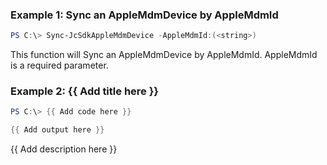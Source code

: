 ### Example 1: Sync an AppleMdmDevice by AppleMdmId
```powershell
PS C:\> Sync-JcSdkAppleMdmDevice -AppleMdmId:(<string>)


```

This function will Sync an AppleMdmDevice by AppleMdmId. AppleMdmId is a required parameter.

### Example 2: {{ Add title here }}
```powershell
PS C:\> {{ Add code here }}

{{ Add output here }}
```

{{ Add description here }}


